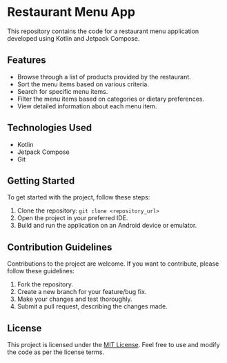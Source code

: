 # Restaurant Menu App

This repository contains the code for a restaurant menu application developed using Kotlin and Jetpack Compose.

## Features

- Browse through a list of products provided by the restaurant.
- Sort the menu items based on various criteria.
- Search for specific menu items.
- Filter the menu items based on categories or dietary preferences.
- View detailed information about each menu item.

## Technologies Used

- Kotlin
- Jetpack Compose
- Git

## Getting Started

To get started with the project, follow these steps:

1. Clone the repository: `git clone <repository_url>`
2. Open the project in your preferred IDE.
3. Build and run the application on an Android device or emulator.

## Contribution Guidelines

Contributions to the project are welcome. If you want to contribute, please follow these guidelines:

1. Fork the repository.
2. Create a new branch for your feature/bug fix.
3. Make your changes and test thoroughly.
4. Submit a pull request, describing the changes made.

## License

This project is licensed under the [MIT License](LICENSE). Feel free to use and modify the code as per the license terms.
